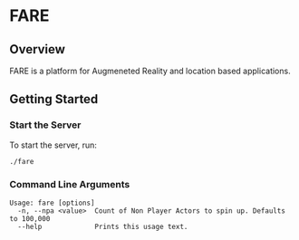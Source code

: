 # FARE

## Overview

FARE is a platform for Augmeneted Reality and location based applications.

## Getting Started

### Start the Server
To start the server, run:

    ./fare

### Command Line Arguments

```
Usage: fare [options]
  -n, --npa <value>  Count of Non Player Actors to spin up. Defaults to 100,000
  --help             Prints this usage text.
```
